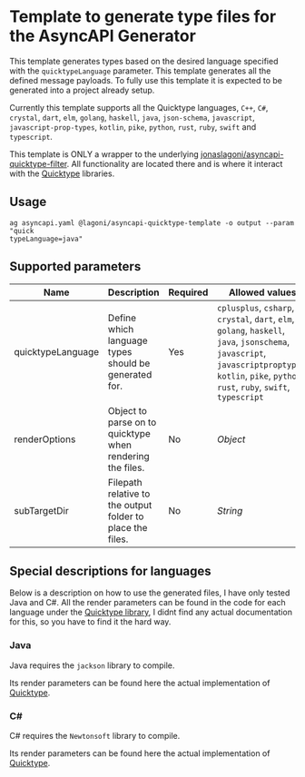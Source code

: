 # Template to generate type files for the AsyncAPI Generator

This template generates types based on the desired language specified with the `quicktypeLanguage` parameter. This template generates all the defined message payloads. To fully use this template it is expected to be generated into a project already setup.

Currently this template supports all the Quicktype languages, `C++`,  `C#`,  `crystal`,  `dart`,  `elm`,  `golang`,  `haskell`,  `java`,  `json-schema`,  `javascript`,  `javascript-prop-types`,  `kotlin`,  `pike`,  `python`,  `rust`,  `ruby`,  `swift` and `typescript`.

This template is ONLY a wrapper to the underlying [jonaslagoni/asyncapi-quicktype-filter](https://github.com/jonaslagoni/asyncapi-quicktype-filter). All functionality are located there and is where it interact with the [Quicktype](https://quicktype.io/) libraries.

## Usage

```
ag asyncapi.yaml @lagoni/asyncapi-quicktype-template -o output --param "quick
typeLanguage=java"
```

## Supported parameters

|Name|Description|Required|Allowed values|Example|
|---|---|---|---|---|
|quicktypeLanguage|Define which language types should be generated for.|Yes| `cplusplus`,  `csharp`,  `crystal`,  `dart`,  `elm`,  `golang`,  `haskell`,  `java`,  `jsonschema`,  `javascript`,  `javascriptproptypes`,  `kotlin`,  `pike`,  `python`,  `rust`,  `ruby`,  `swift`,  `typescript`|`"quicktypeLanguage=csharp"`|
|renderOptions|Object to parse on to quicktype when rendering the files.|No|*Object*|`'renderOptions={"package":"testing.io.test"}'`|
|subTargetDir|Filepath relative to the output folder to place the files.|No|*String*|`"subTargetDir=src/test"`|


## Special descriptions for languages
Below is a description on how to use the generated files, I have only tested Java and C#. All the render parameters can be found in the code for each language under the [Quicktype library](https://github.com/quicktype/quicktype/blob/master/src/quicktype-core/language/), I didnt find any actual documentation for this, so you have to find it the hard way.

### Java
Java requires the `jackson` library to compile.

Its render parameters can be found here the actual implementation of [Quicktype](https://github.com/quicktype/quicktype/blob/e6cc44fdfcb75c3f3ed3e12f69f15a0c863a1a05/src/quicktype-core/language/Java.ts#L29).

### C#
C# requires the `Newtonsoft` library to compile.

Its render parameters can be found here the actual implementation of [Quicktype](https://github.com/quicktype/quicktype/blob/e6cc44fdfcb75c3f3ed3e12f69f15a0c863a1a05/src/quicktype-core/language/CSharp.ts#L115).

